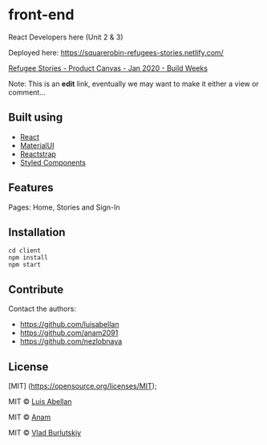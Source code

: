 
# front-end
React Developers here (Unit 2 &amp; 3)

Deployed here: https://squarerobin-refugees-stories.netlify.com/

[Refugee Stories - Product Canvas - Jan 2020 - Build Weeks](https://docs.google.com/document/d/11ZJG2zr8831Q2Dzesgtmju5iIGY1WCIAU19eFfR0NRE/edit?usp=sharing)

Note: This is an **edit** link, eventually we may want to make it either a view or comment...
## Built using
- [React](https://reactjs.org/)
- [MaterialUI](https://material-ui.com/)
- [Reactstrap](https://reactstrap.github.io/)
- [Styled Components](https://styled-components.com/)




## Features
Pages: Home, Stories and Sign-In




## Installation
```  
cd client
npm install
npm start  

```



## Contribute
Contact the authors:
* https://github.com/luisabellan
* https://github.com/anam2091
* https://github.com/nezlobnaya




## License
[MIT] (https://opensource.org/licenses/MIT);

MIT © [Luis Abellan](https://github.com/luisabellan)

MIT © [Anam](https://github.com/anam2091)

MIT © [Vlad Burlutskiy](https://github.com/nezlobnaya)
